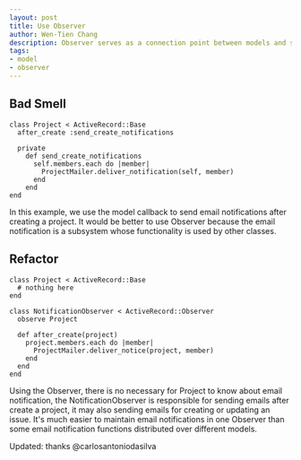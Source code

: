 ```yaml
---
layout: post
title: Use Observer
author: Wen-Tien Chang
description: Observer serves as a connection point between models and some other subsystem whose functionality is used by some of other classes, such as email notification. It is loose coupling in contract with model callback.
tags:
- model
- observer
---
```

Bad Smell
---------

    class Project < ActiveRecord::Base
      after_create :send_create_notifications

      private
        def send_create_notifications
          self.members.each do |member|
            ProjectMailer.deliver_notification(self, member)
          end
        end
    end

In this example, we use the model callback to send email notifications after creating a project. It would be better to use Observer because the email notification is a subsystem whose functionality is used by other classes.

Refactor
--------

    class Project < ActiveRecord::Base
      # nothing here
    end

    class NotificationObserver < ActiveRecord::Observer
      observe Project

      def after_create(project)
        project.members.each do |member|
          ProjectMailer.deliver_notice(project, member)
        end
      end
    end

Using the Observer, there is no necessary for Project to know about email notification, the NotificationObserver is responsible for sending emails after create a project, it may also sending emails for creating or updating an issue. It's much easier to maintain email notifications in one Observer than some email notification functions distributed over different models.

Updated: thanks @carlosantoniodasilva
